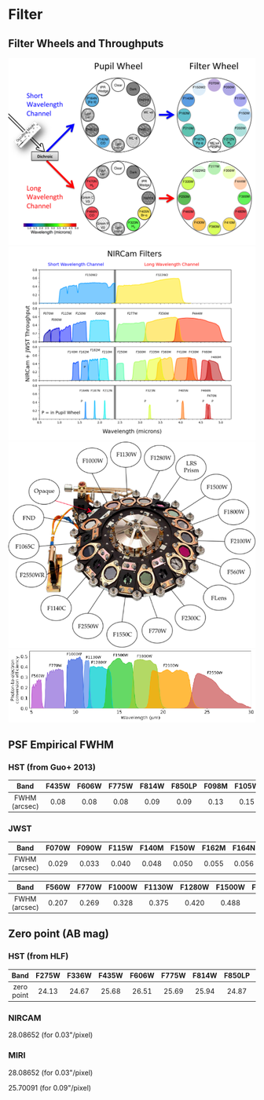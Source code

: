 # Filter 

## Filter Wheels and Throughputs 

![nircam_wheels](nircam_wheels.jpeg)
![nircam](nircam.jpeg)
![miri_wheels](miri_wheels.jpeg)
![miri](miri.jpeg)

## PSF Empirical FWHM

### HST (from Guo+ 2013)

|     Band      | F435W | F606W | F775W | F814W | F850LP | F098M | F105W | F125W | F160W |
|:-------------:|:-----:|:-----:|:-----:|:-----:|:------:|:-----:|:-----:|:-----:|:-----:|
| FWHM (arcsec) | 0.08  | 0.08  | 0.08  | 0.09  |  0.09  | 0.13  | 0.15  | 0.16  | 0.17  |

### JWST

|     Band      | F070W | F090W  | F115W  | F140M | F150W  | F162M | F164N | F187N | F182M | F200W  | F210M | F212N  | F250M  | F277W | F300M | F323N | F335M | F356W  | F360M | F405N | F410M  | F430M | F444W  | F460M | F466N  | F470N  | F480M |
|:-------------:|:-----:|:------:|:------:|:-----:|:------:|:-----:|:-----:|:-----:|:-----:|:------:|:-----:|:------:|:------:|:-----:|:-----:|:-----:|:-----:|:------:|:-----:|:-----:|:------:|:-----:|:------:|:-----:|:------:|:------:|:-----:|
| FWHM (arcsec) | 0.029 | 0.033  | 0.040  | 0.048 | 0.050  | 0.055 | 0.056 | 0.064 | 0.062 | 0.066  | 0.071 | 0.072  | 0.085  | 0.092 | 0.100 | 0.108 | 0.111 | 0.116  | 0.120 | 0.136 | 0.137  | 0.144 | 0.145  | 0.157 | 0.158  | 0.160  | 0.164 |

|     Band      | F560W | F770W  | F1000W  | F1130W | F1280W  | F1500W | F1800W | F2100W | F2550W |
|:-------------:|:-----:|:------:|:-------:|:------:|:-------:|:------:|:------:|:------:|:------:|
| FWHM (arcsec) | 0.207 | 0.269  |  0.328  | 0.375  |  0.420  | 0.488  | 0.591  | 0.674  | 0.803  |

## Zero point (AB mag)

### HST (from HLF)

|    Band    | F275W | F336W | F435W | F606W | F775W | F814W | F850LP | F105W | F125W | F140W | F160W |
|:----------:|:-----:|:-----:|:-----:|:-----:|:-----:|:-----:|:------:|:-----:|:-----:|:-----:|:-----:|
| zero point | 24.13 | 24.67 | 25.68 | 26.51 | 25.69 | 25.94 | 24.87  | 26.27 | 26.23 | 26.45 | 25.94 |

### NIRCAM

28.08652 (for 0.03\"/pixel)

### MIRI

28.08652 (for 0.03\"/pixel)

25.70091 (for 0.09\"/pixel)